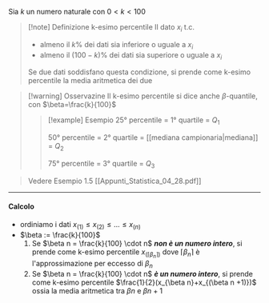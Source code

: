 Sia $k$ un numero naturale con $0<k<100$

>[!note] Definizione k-esimo percentile
>Il dato $x_i$ t.c.
> - almeno il $k\%$ dei dati sia inferiore o uguale a $x_i$
> - almeno il $(100-k)\%$ dei dati sia superiore o uguale a $x_i$
> 
> Se due dati soddisfano questa condizione, si prende come k-esimo percentile la media aritmetica dei due

>[!warning] Osservazine
>Il k-esimo percentile si dice anche $\beta$-quantile, con $\beta=\frac{k}{100}$
>>[!example] Esempio
>>25° percentile = 1° quartile = $Q_1$
>>
>>50° percentile = 2° quartile = [[mediana campionaria|mediana]] = $Q_2$
>>
>>75° percentile = 3° quartile = $Q_3$
>

> Vedere Esempio 1.5 [[Appunti_Statistica_04_28.pdf]]

___
#### Calcolo
- ordiniamo i dati $x_{(1)} \leq x_{(2)} \leq ... \leq x_{(n)}$
- $\beta := \frac{k}{100}$
	1. Se $\beta n = \frac{k}{100} \cdot n$ ***non è un numero intero***, si prende come k-esimo percentile  $x_{(\lceil \beta_n \rceil)}$ dove $\lceil \beta_n \rceil$ è l'approssimazione per eccesso di $\beta_n$
	2.  Se $\beta n = \frac{k}{100} \cdot n$ ***è un numero intero***, si prende come k-esimo percentile $\frac{1}{2}(x_{\beta n}+x_{(\beta n +1)})$ ossia la media aritmetica tra $\beta n$ e $\beta n +1$
